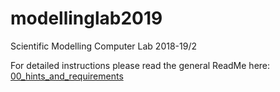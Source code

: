 # modellinglab2019
Scientific Modelling Computer Lab 2018-19/2

For detailed instructions please read the general ReadMe here: [00_hints_and_requirements](00_hints_and_requirements)
